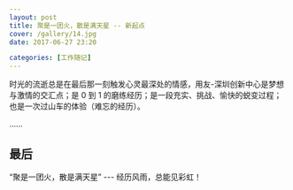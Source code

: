 ```yaml
---
layout: post
title: 聚是一团火，散是满天星 -- 新起点
cover: /gallery/14.jpg
date: 2017-06-27 23:20

categories: [工作随记]
---
```


时光的流逝总是在最后那一刻触发心灵最深处的情感，用友-深圳创新中心是梦想与激情的交汇点；是 0 到 1 的磨练经历；是一段充实、挑战、愉快的蜕变过程；也是一次过山车的体验（难忘的经历）。

......

## 最后

“聚是一团火，散是满天星” --- 经历风雨，总能见彩虹！
